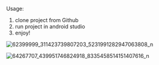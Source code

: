 Usage:
1. clone project from Github
2. run project in android studio
3. enjoy!

![62399999_311423739807203_5231991282947063808_n](https://user-images.githubusercontent.com/48648494/59511633-012ca680-8ee1-11e9-9c4a-3ef3a79de5fd.png)

![64267707_439951746824918_8335458514151407616_n](https://user-images.githubusercontent.com/48648494/59511838-857f2980-8ee1-11e9-87b3-72bb718ef2de.png)
